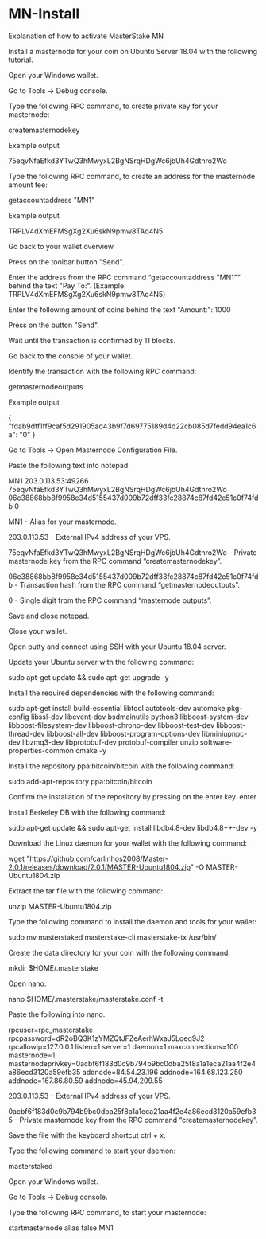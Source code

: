 # MN-Install

Explanation of how to activate MasterStake MN

Install a masternode for your coin on Ubuntu Server 18.04 with the following tutorial.

Open your Windows wallet.

Go to Tools -> Debug console.

Type the following RPC command, to create private key for your masternode:

createmasternodekey

Example output

75eqvNfaEfkd3YTwQ3hMwyxL2BgNSrqHDgWc6jbUh4Gdtnro2Wo

Type the following RPC command, to create an address for the masternode amount fee:

getaccountaddress "MN1"

Example output

TRPLV4dXmEFMSgXg2Xu6skN9pmw8TAo4N5

Go back to your wallet overview

Press on the toolbar button "Send".

Enter the address from the RPC command “getaccountaddress "MN1"” behind the text "Pay To:". (Example: TRPLV4dXmEFMSgXg2Xu6skN9pmw8TAo4N5)

Enter the following amount of coins behind the text "Amount:": 1000

Press on the button "Send".

Wait until the transaction is confirmed by 11 blocks.

Go back to the console of your wallet.

Identify the transaction with the following RPC command:

getmasternodeoutputs

Example output

{
 "fdab9dff1ff9caf5d291905ad43b9f7d69775189d4d22cb085d7fedd94ea1c6a": "0"
}

Go to Tools -> Open Masternode Configuration File.

Paste the following text into notepad.

MN1 203.0.113.53:49266 75eqvNfaEfkd3YTwQ3hMwyxL2BgNSrqHDgWc6jbUh4Gdtnro2Wo 06e38868bb8f9958e34d5155437d009b72dff33fc28874c87fd42e51c0f74fdb 0

MN1 - Alias for your masternode.

203.0.113.53 - External IPv4 address of your VPS.

75eqvNfaEfkd3YTwQ3hMwyxL2BgNSrqHDgWc6jbUh4Gdtnro2Wo - Private masternode key from the RPC command “createmasternodekey”.

06e38868bb8f9958e34d5155437d009b72dff33fc28874c87fd42e51c0f74fdb - Transaction hash from the RPC command “getmasternodeoutputs”.

0 - Single digit from the RPC command “masternode outputs”.

Save and close notepad.

Close your wallet.

Open putty and connect using SSH with your Ubuntu 18.04 server.

Update your Ubuntu server with the following command:

sudo apt-get update && sudo apt-get upgrade -y

Install the required dependencies with the following command:

sudo apt-get install build-essential libtool autotools-dev automake pkg-config libssl-dev libevent-dev bsdmainutils python3 libboost-system-dev libboost-filesystem-dev libboost-chrono-dev libboost-test-dev libboost-thread-dev libboost-all-dev libboost-program-options-dev libminiupnpc-dev libzmq3-dev libprotobuf-dev protobuf-compiler unzip software-properties-common cmake -y

Install the repository ppa:bitcoin/bitcoin with the following command:

sudo add-apt-repository ppa:bitcoin/bitcoin

Confirm the installation of the repository by pressing on the enter key. enter

Install Berkeley DB with the following command:

sudo apt-get update && sudo apt-get install libdb4.8-dev libdb4.8++-dev -y

Download the Linux daemon for your wallet with the following command:

wget "https://github.com/carlinhos2008/Master-2.0.1/releases/download/2.0.1/MASTER-Ubuntu1804.zip" -O MASTER-Ubuntu1804.zip

Extract the tar file with the following command:

unzip MASTER-Ubuntu1804.zip

Type the following command to install the daemon and tools for your wallet:

sudo mv masterstaked masterstake-cli masterstake-tx /usr/bin/

Create the data directory for your coin with the following command:

mkdir $HOME/.masterstake

Open nano.

nano $HOME/.masterstake/masterstake.conf -t

Paste the following into nano.

rpcuser=rpc_masterstake
rpcpassword=dR2oBQ3K1zYMZQtJFZeAerhWxaJ5Lqeq9J2
rpcallowip=127.0.0.1
listen=1
server=1
daemon=1
maxconnections=100
masternode=1
masternodeprivkey=0acbf6f183d0c9b794b9bc0dba25f8a1a1eca21aa4f2e4a86ecd3120a59efb35
addnode=84.54.23.196
addnode=164.68.123.250
addnode=167.86.80.59
addnode=45.94.209.55

203.0.113.53 - External IPv4 address of your VPS.

0acbf6f183d0c9b794b9bc0dba25f8a1a1eca21aa4f2e4a86ecd3120a59efb35 - Private masternode key from the RPC command “createmasternodekey”.

Save the file with the keyboard shortcut ctrl + x.

Type the following command to start your daemon:

masterstaked

Open your Windows wallet.

Go to Tools -> Debug console.

Type the following RPC command, to start your masternode:

startmasternode alias false MN1


